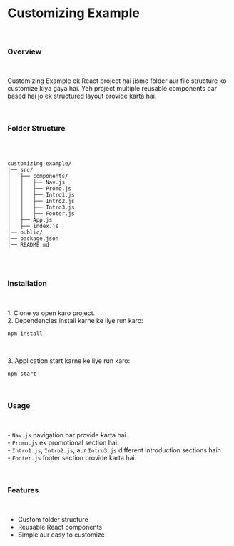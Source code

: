 <h1>Customizing Example</h1> <br>

<h3>Overview</h3> <br>
<p>
Customizing Example ek React project hai jisme folder aur file structure ko customize kiya gaya hai. Yeh project multiple reusable components par based hai jo ek structured layout provide karta hai.
</p> <br>

<h3>Folder Structure</h3> <br>
<pre>
<code>
customizing-example/
│── src/
│   ├── components/
│   │   ├── Nav.js
│   │   ├── Promo.js
│   │   ├── Intro1.js
│   │   ├── Intro2.js
│   │   ├── Intro3.js
│   │   ├── Footer.js
│   ├── App.js
│   ├── index.js
│── public/
│── package.json
│── README.md
</code>
</pre> <br>

<h3>Installation</h3> <br>
<p>
1. Clone ya open karo project. <br>
2. Dependencies install karne ke liye run karo:  
</p>

<pre>
<code>npm install</code>
</pre> <br>

<p>
3. Application start karne ke liye run karo:  
</p>

<pre>
<code>npm start</code>
</pre> <br>

<h3>Usage</h3> <br>
<p>
- <code>Nav.js</code> navigation bar provide karta hai. <br>
- <code>Promo.js</code> ek promotional section hai. <br>
- <code>Intro1.js</code>, <code>Intro2.js</code>, aur <code>Intro3.js</code> different introduction sections hain. <br>
- <code>Footer.js</code> footer section provide karta hai. <br>
</p> <br>

<h3>Features</h3> <br>
<ul>
  <li>Custom folder structure</li>
  <li>Reusable React components</li>
  <li>Simple aur easy to customize</li>
</ul> <br>

